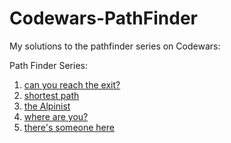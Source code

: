 # Codewars-PathFinder
My solutions to the pathfinder series on Codewars:

Path Finder Series:
1. [can you reach the exit?](https://www.codewars.com/kata/5765870e190b1472ec0022a2)
2. [shortest path](https://www.codewars.com/kata/57658bfa28ed87ecfa00058a)
3. [the Alpinist](https://www.codewars.com/kata/576986639772456f6f00030c)
4. [where are you?](https://www.codewars.com/kata/5a0573c446d8435b8e00009f)
5. [there's someone here](https://www.codewars.com/kata/5a05969cba2a14e541000129)